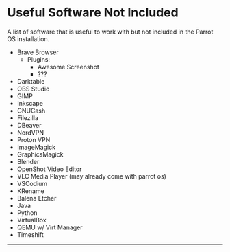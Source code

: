 # Useful Software Not Included

A list of software that is useful to work with but not included in the Parrot OS installation.

- Brave Browser
    - Plugins:
        - Awesome Screenshot
        - ???
- Darktable
- OBS Studio
- GIMP
- Inkscape
- GNUCash
- Filezilla
- DBeaver
- NordVPN
- Proton VPN
- ImageMagick
- GraphicsMagick
- Blender
- OpenShot Video Editor
- VLC Media Player (may already come with parrot os)
- VSCodium
- KRename
- Balena Etcher
- Java
- Python
- VirtualBox
- QEMU w/ Virt Manager
- Timeshift

___